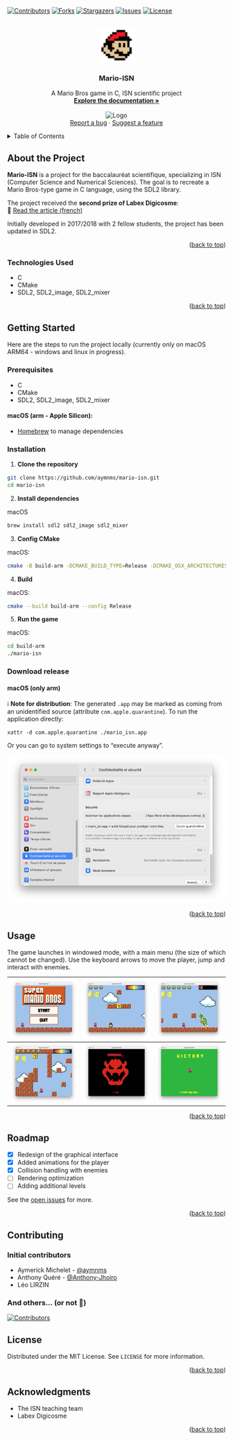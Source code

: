 <!-- Improved compatibility of back to top link -->
<a id="readme-top"></a>

<!-- PROJECT SHIELDS -->
[![Contributors][contributors-shield]][contributors-url]
[![Forks][forks-shield]][forks-url]
[![Stargazers][stars-shield]][stars-url]
[![Issues][issues-shield]][issues-url]
[![License][license-shield]][license-url]

<!-- PROJECT LOGO -->
<br />
<div align="center">
  <a href="https://github.com/aymnms/mario-isn">
    <img src="img/sdl_icone.png" alt="Logo" width="80" height="80">
  </a>

<h3 align="center">Mario-ISN</h3>

  <p align="center">
    A Mario Bros game in C, ISN scientific project
    <br />
    <a href="https://github.com/aymnms/mario-isn"><strong>Explore the documentation »</strong></a>
    <br />
    <br />
    <img src="img/screenshot-7.gif" alt="Logo" width="600" height="500">
    <br />
    <a href="https://github.com/aymnms/mario-isn/issues/new?labels=bug&template=bug-report---.md">Report a bug</a>
    &middot;
    <a href="https://github.com/aymnms/mario-isn/issues/new?labels=enhancement&template=feature-request---.md">Suggest a feature</a>
  </p>
</div>

<!-- TABLE OF CONTENTS -->
<details>
  <summary>Table of Contents</summary>
  <ol>
    <li>
      <a href="#about-the-project">About the Project</a>
      <ul>
        <li><a href="#built-with">Technologies Used</a></li>
      </ul>
    </li>
    <li>
      <a href="#getting-started">Getting Started</a>
      <ul>
        <li><a href="#prerequisites">Prerequisites</a></li>
        <li><a href="#installation">Installation</a></li>
      </ul>
    </li>
    <li><a href="#usage">Usage</a></li>
    <li><a href="#roadmap">Roadmap</a></li>
    <li><a href="#contributing">Contributing</a></li>
    <li><a href="#license">License</a></li>
    <li><a href="#acknowledgments">Acknowledgments</a></li>
  </ol>
</details>

<!-- ABOUT THE PROJECT -->
## About the Project

**Mario-ISN** is a project for the baccalauréat scientifique, specializing in ISN (Computer Science and Numerical Sciences).
The goal is to recreate a Mario Bros-type game in C language, using the SDL2 library.

The project received the **second prize of Labex Digicosme**:  
🔗 [Read the article (french)](https://digicosme.cnrs.fr/concours-isn2018/)

Initially developed in 2017/2018 with 2 fellow students, the project has been updated in SDL2.

<p align="right">(<a href="#readme-top">back to top</a>)</p>

### Technologies Used

* C
* CMake
* SDL2, SDL2_image, SDL2_mixer

<p align="right">(<a href="#readme-top">back to top</a>)</p>

<!-- GETTING STARTED -->
## Getting Started

Here are the steps to run the project locally (currently only on macOS ARM64 - windows and linux in progress).

### Prerequisites

* C
* CMake
* SDL2, SDL2_image, SDL2_mixer

#### macOS (arm - Apple Silicon):
* [Homebrew](https://brew.sh/) to manage dependencies

### Installation

1. **Clone the repository**

```sh
git clone https://github.com/aymnms/mario-isn.git
cd mario-isn
```

2. **Install dependencies**

macOS
```sh
brew install sdl2 sdl2_image sdl2_mixer
```

3. **Config CMake**

macOS:
```sh
cmake -B build-arm -DCMAKE_BUILD_TYPE=Release -DCMAKE_OSX_ARCHITECTURES="arm64"
```

4. **Build**

macOS:
```sh
cmake --build build-arm --config Release
```

5. **Run the game**

macOS:
```sh
cd build-arm
./mario-isn
```

### Download release

#### macOS (only arm)

ℹ️ **Note for distribution**: The generated `.app` may be marked as coming from an unidentified source (attribute `com.apple.quarantine`). To run the application directly:

```
xattr -d com.apple.quarantine ./mario_isn.app
```

Or you can go to system settings to “execute anyway”.

[![Game screenshot][product-screenshot-8]](#)

<p align="right">(<a href="#readme-top">back to top</a>)</p>

<!-- USAGE -->
## Usage

The game launches in windowed mode, with a main menu (the size of which cannot be changed).
Use the keyboard arrows to move the player, jump and interact with enemies.

| [![Game screenshot][product-screenshot-1]](#) | [![Game screenshot][product-screenshot-2]](#) | [![Game screenshot][product-screenshot-3]](#) |
|-----------------------------------------------|-----------------------------------------------|-----------------------------------------------|
| [![Game screenshot][product-screenshot-4]](#) | [![Game screenshot][product-screenshot-5]](#) | [![Game screenshot][product-screenshot-6]](#) |


<p align="right">(<a href="#readme-top">back to top</a>)</p>

<!-- ROADMAP -->
## Roadmap

- [x] Redesign of the graphical interface
- [x] Added animations for the player
- [x] Collision handling with enemies
- [ ] Rendering optimization
- [ ] Adding additional levels

See the [open issues](https://github.com/aymnms/mario-isn/issues) for more.

<p align="right">(<a href="#readme-top">back to top</a>)</p>

<!-- CONTRIBUTING -->
## Contributing

### Initial contributors

- Aymerick Michelet - [@aymnms](https://github.com/aymnms)
- Anthony Quéré - [@Anthony-Jhoiro](https://github.com/Anthony-Jhoiro)
- Léo LIRZIN

### And others... (or not 🥲)

<a href="https://github.com/aymnms/mario-isn/graphs/contributors">
  <img src="https://contrib.rocks/image?repo=aymnms/mario-isn" alt="Contributors" />
</a>


<!-- LICENSE -->
## License

Distributed under the MIT License. See `LICENSE` for more information.

<p align="right">(<a href="#readme-top">back to top</a>)</p>

<!-- ACKNOWLEDGMENTS -->
## Acknowledgments

* The ISN teaching team
* Labex Digicosme

<p align="right">(<a href="#readme-top">back to top</a>)</p>

<!-- MARKDOWN LINKS & IMAGES -->
[contributors-shield]: https://img.shields.io/github/contributors/aymnms/mario-isn.svg?style=for-the-badge
[contributors-url]: https://github.com/aymnms/mario-isn/graphs/contributors
[forks-shield]: https://img.shields.io/github/forks/aymnms/mario-isn.svg?style=for-the-badge
[forks-url]: https://github.com/aymnms/mario-isn/network/members
[stars-shield]: https://img.shields.io/github/stars/aymnms/mario-isn.svg?style=for-the-badge
[stars-url]: https://github.com/aymnms/mario-isn/stargazers
[issues-shield]: https://img.shields.io/github/issues/aymnms/mario-isn.svg?style=for-the-badge
[issues-url]: https://github.com/aymnms/mario-isn/issues
[license-shield]: https://img.shields.io/github/license/aymnms/mario-isn.svg?style=for-the-badge
[license-url]: https://github.com/aymnms/mario-isn/blob/main/LICENSE
[product-screenshot-1]: img/screenshot-1.png
[product-screenshot-2]: img/screenshot-2.png
[product-screenshot-3]: img/screenshot-3.png
[product-screenshot-4]: img/screenshot-4.png
[product-screenshot-5]: img/screenshot-5.png
[product-screenshot-6]: img/screenshot-6.png
[product-screenshot-7]: img/screenshot-7.gif
[product-screenshot-8]: img/screenshot-8.png
